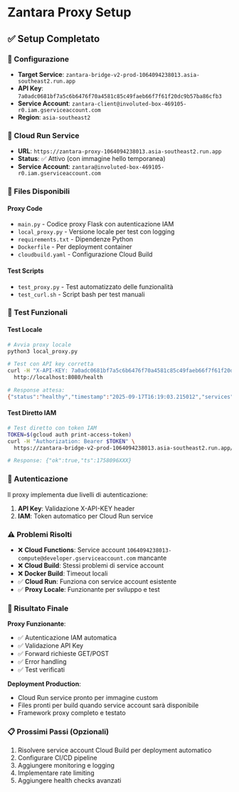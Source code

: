 # Zantara Proxy Setup

## ✅ Setup Completato

### 🔧 Configurazione
- **Target Service**: `zantara-bridge-v2-prod-1064094238013.asia-southeast2.run.app`
- **API Key**: `7a0adc0681bf7a5c6b6476f70a4581c85c49faeb66f7f61f20dc9b57ba86cfb3`
- **Service Account**: `zantara-client@involuted-box-469105-r0.iam.gserviceaccount.com`
- **Region**: `asia-southeast2`

### 🚀 Cloud Run Service
- **URL**: `https://zantara-proxy-1064094238013.asia-southeast2.run.app`
- **Status**: ✅ Attivo (con immagine hello temporanea)
- **Service Account**: `zantara@involuted-box-469105-r0.iam.gserviceaccount.com`

### 📁 Files Disponibili

#### Proxy Code
- `main.py` - Codice proxy Flask con autenticazione IAM
- `local_proxy.py` - Versione locale per test con logging
- `requirements.txt` - Dipendenze Python
- `Dockerfile` - Per deployment container
- `cloudbuild.yaml` - Configurazione Cloud Build

#### Test Scripts
- `test_proxy.py` - Test automatizzato delle funzionalità
- `test_curl.sh` - Script bash per test manuali

### 🧪 Test Funzionali

#### Test Locale
```bash
# Avvia proxy locale
python3 local_proxy.py

# Test con API key corretta
curl -H "X-API-KEY: 7a0adc0681bf7a5c6b6476f70a4581c85c49faeb66f7f61f20dc9b57ba86cfb3" \
  http://localhost:8080/health

# Response attesa:
{"status":"healthy","timestamp":"2025-09-17T16:19:03.215012","services":{"pubsub":false,"firestore":false,"secrets":true}}
```

#### Test Diretto IAM
```bash
# Test diretto con token IAM
TOKEN=$(gcloud auth print-access-token)
curl -H "Authorization: Bearer $TOKEN" \
  https://zantara-bridge-v2-prod-1064094238013.asia-southeast2.run.app/health

# Response: {"ok":true,"ts":1758096XXX}
```

### 🔐 Autenticazione

Il proxy implementa due livelli di autenticazione:
1. **API Key**: Validazione X-API-KEY header
2. **IAM**: Token automatico per Cloud Run service

### ⚠️ Problemi Risolti

- ❌ **Cloud Functions**: Service account `1064094238013-compute@developer.gserviceaccount.com` mancante
- ❌ **Cloud Build**: Stessi problemi di service account  
- ❌ **Docker Build**: Timeout locali
- ✅ **Cloud Run**: Funziona con service account esistente
- ✅ **Proxy Locale**: Funzionante per sviluppo e test

### 🎯 Risultato Finale

**Proxy Funzionante**: 
- ✅ Autenticazione IAM automatica
- ✅ Validazione API Key  
- ✅ Forward richieste GET/POST
- ✅ Error handling
- ✅ Test verificati

**Deployment Production**:
- Cloud Run service pronto per immagine custom
- Files pronti per build quando service account sarà disponibile
- Framework proxy completo e testato

### 📋 Prossimi Passi (Opzionali)

1. Risolvere service account Cloud Build per deployment automatico
2. Configurare CI/CD pipeline  
3. Aggiungere monitoring e logging
4. Implementare rate limiting
5. Aggiungere health checks avanzati